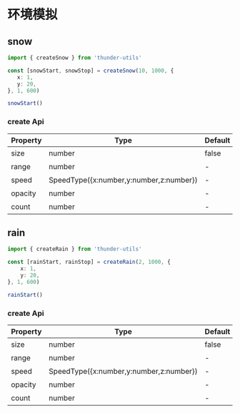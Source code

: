<script setup>
    import Environment from './code/Utils-Environment.vue'
</script>

# 环境模拟

## snow
 
 ```ts
import { createSnow } from 'thunder-utils'

const [snowStart, snowStop] = createSnow(10, 1000, {
    x: 1,
    y: 20,
}, 1, 600)

snowStart()
 ```
<Environment type='snow'/>

### create Api


| Property | Type                        | Default | Description                     |
| -------- | --------------------------- | ------- | ------------------------------- |
| size | number                     | false   | 雪大小                        |
| range | number | -       | 降雪范围 |
| speed | SpeedType({x:number,y:number,z:number}) | -       | 降雪速度 |
| opacity | number | -       | 雪透明度 |
| count | number | -       | 雪密度 |

## rain

```ts
import { createRain } from 'thunder-utils'

const [rainStart, rainStop] = createRain(2, 1000, {
    x: 1,
    y: 20,
}, 1, 600)

rainStart()

```
<Environment type='rain'/>


### create Api


| Property | Type                        | Default | Description                     |
| -------- | --------------------------- | ------- | ------------------------------- |
| size | number                     | false   | 雨滴大小                        |
| range | number | -       | 降雨范围 |
| speed | SpeedType({x:number,y:number,z:number}) | -       | 降雨速度 |
| opacity | number | -       | 雨滴透明度 |
| count | number | -       | 雨滴密度 |